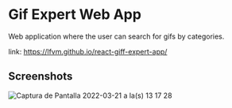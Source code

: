 
# Gif Expert Web App

Web application where the user can search for gifs by categories.

link: https://lfvm.github.io/react-giff-expert-app/



## Screenshots

![Captura de Pantalla 2022-03-21 a la(s) 13 17 28](https://user-images.githubusercontent.com/57450093/159347718-723bba03-fe0c-4b16-9294-7eb60072856f.png)
